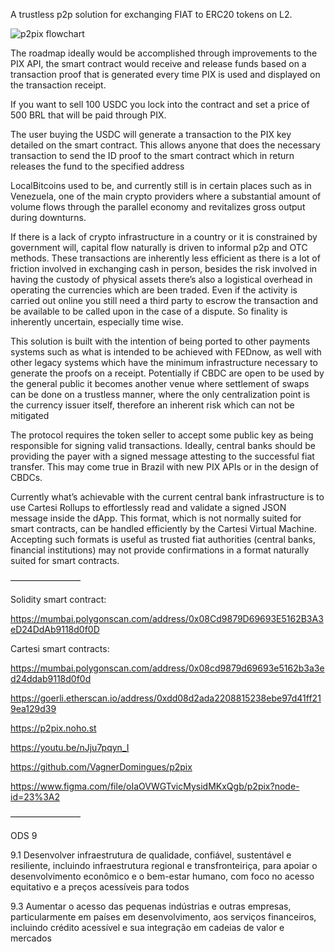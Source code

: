 A trustless p2p solution for exchanging FIAT to ERC20 tokens on L2.

![p2pix flowchart](https://github.com/doiim/p2pix/blob/master/public/p2pix_fluxogram.png?raw=true)


The roadmap ideally would be accomplished through improvements to the PIX API, the smart contract would receive and release funds based on a transaction proof that is generated every time PIX is used and displayed on the transaction receipt.



If you want to sell 100 USDC you lock into the contract and set a price of 500 BRL that will be paid through PIX.



The user buying the USDC will generate a transaction to the PIX key detailed on the smart contract. This allows anyone that does the necessary transaction to send the ID proof to the smart contract which in return releases the fund to the specified address



LocalBitcoins used to be, and currently still is in certain places such as in Venezuela, one of the main crypto providers where a substantial amount of volume flows through the parallel economy and revitalizes gross output during downturns.



If there is a lack of crypto infrastructure in a country or it is constrained by government will, capital flow naturally is driven to informal p2p and OTC methods. These transactions are inherently less efficient as there is a lot of friction involved in exchanging cash in person, besides the risk involved in having the custody of physical assets there’s also a logistical overhead in operating the currencies which are been traded. Even if the activity is carried out online you still need a third party to escrow the transaction and be available to be called upon in the case of a dispute. So finality is inherently uncertain, especially time wise.



This solution is built with the intention of being ported to other payments systems such as what is intended to be achieved with FEDnow, as well with other legacy systems which have the minimum infrastructure necessary to generate the proofs on a receipt. Potentially if CBDC are open to be used by the general public it becomes another venue where settlement of swaps can be done on a trustless manner, where the only centralization point is the currency issuer itself, therefore an inherent risk which can not be mitigated 



The protocol requires the token seller to accept some public key as being responsible for signing valid transactions. Ideally, central banks should be providing the payer with a signed message attesting to the successful fiat transfer. This may come true in Brazil with new PIX APIs or in the design of CBDCs.



Currently what’s achievable with the current central bank infrastructure is to use Cartesi Rollups to effortlessly read and validate a signed JSON message inside the dApp. This format, which is not normally suited for smart contracts, can be handled efficiently by the Cartesi Virtual Machine. Accepting such formats is useful as trusted fiat authorities (central banks, financial institutions) may not provide confirmations in a format naturally suited for smart contracts.



––––––––––––––––

Solidity smart contract:

https://mumbai.polygonscan.com/address/0x08Cd9879D69693E5162B3A3eD24DdAb9118d0f0D

Cartesi smart contracts:

https://mumbai.polygonscan.com/address/0x08cd9879d69693e5162b3a3ed24ddab9118d0f0d

https://goerli.etherscan.io/address/0xdd08d2ada2208815238ebe97d41ff219ea129d39

https://p2pix.noho.st

https://youtu.be/nJju7pqyn_I

https://github.com/VagnerDomingues/p2pix

https://www.figma.com/file/oIaOVWGTvicMysidMKxQgb/p2pix?node-id=23%3A2




––––––––––––––––

ODS 9


9.1 Desenvolver infraestrutura de qualidade, confiável, sustentável e resiliente, incluindo infraestrutura regional e transfronteiriça, para apoiar o desenvolvimento econômico e o bem-estar humano, com foco no acesso equitativo e a preços acessíveis para todos



9.3 Aumentar o acesso das pequenas indústrias e outras empresas, particularmente em países em desenvolvimento, aos serviços financeiros, incluindo crédito acessível e sua integração em cadeias de valor e mercados
